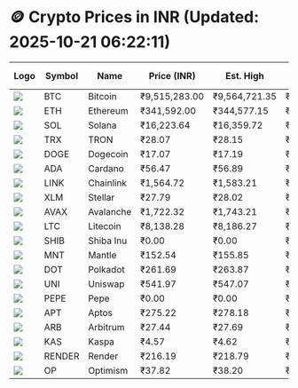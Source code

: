 # 🪙 Crypto Prices in INR (Updated: 2025-10-21 06:22:11)

| Logo | Symbol | Name       | Price (INR) | Est. High | Est. Low | Gross Profit | Fees | Net Profit | ROI % |
|------|--------|------------|-------------|-----------|----------|---------------|------|-------------|--------|
| ![](https://coin-images.coingecko.com/coins/images/1/large/bitcoin.png?1696501400) | BTC    | Bitcoin    | ₹9,515,283.00 | ₹9,564,721.35 | ₹9,465,844.65 | ₹1,044.56 | ₹200.00 | ₹844.56 | 0.84% |
| ![](https://coin-images.coingecko.com/coins/images/279/large/ethereum.png?1696501628) | ETH    | Ethereum   | ₹341,592.00 | ₹344,577.15 | ₹338,606.85 | ₹1,763.20 | ₹200.00 | ₹1,563.20 | 1.56% |
| ![](https://coin-images.coingecko.com/coins/images/4128/large/solana.png?1718769756) | SOL    | Solana     | ₹16,223.64 | ₹16,359.72 | ₹16,087.56 | ₹1,691.70 | ₹200.00 | ₹1,491.70 | 1.49% |
| ![](https://coin-images.coingecko.com/coins/images/1094/large/tron-logo.png?1696502193) | TRX    | TRON       | ₹28.07 | ₹28.15 | ₹27.99 | ₹578.80 | ₹200.00 | ₹378.80 | 0.38% |
| ![](https://coin-images.coingecko.com/coins/images/5/large/dogecoin.png?1696501409) | DOGE   | Dogecoin   | ₹17.07 | ₹17.19 | ₹16.95 | ₹1,380.29 | ₹200.00 | ₹1,180.29 | 1.18% |
| ![](https://coin-images.coingecko.com/coins/images/975/large/cardano.png?1696502090) | ADA    | Cardano    | ₹56.47 | ₹56.89 | ₹56.05 | ₹1,509.45 | ₹200.00 | ₹1,309.45 | 1.31% |
| ![](https://coin-images.coingecko.com/coins/images/877/large/Chainlink_Logo_500.png?1760023405) | LINK   | Chainlink  | ₹1,564.72 | ₹1,583.21 | ₹1,546.23 | ₹2,391.30 | ₹200.00 | ₹2,191.30 | 2.19% |
| ![](https://coin-images.coingecko.com/coins/images/100/large/fmpFRHHQ_400x400.jpg?1735231350) | XLM    | Stellar    | ₹27.79 | ₹28.02 | ₹27.56 | ₹1,632.50 | ₹200.00 | ₹1,432.50 | 1.43% |
| ![](https://coin-images.coingecko.com/coins/images/12559/large/Avalanche_Circle_RedWhite_Trans.png?1696512369) | AVAX   | Avalanche  | ₹1,722.32 | ₹1,743.21 | ₹1,701.43 | ₹2,455.82 | ₹200.00 | ₹2,255.82 | 2.26% |
| ![](https://coin-images.coingecko.com/coins/images/2/large/litecoin.png?1696501400) | LTC    | Litecoin   | ₹8,138.28 | ₹8,186.27 | ₹8,090.29 | ₹1,186.46 | ₹200.00 | ₹986.46 | 0.99% |
| ![](https://coin-images.coingecko.com/coins/images/11939/large/shiba.png?1696511800) | SHIB   | Shiba Inu  | ₹0.00 | ₹0.00 | ₹0.00 | ₹1,300.52 | ₹200.00 | ₹1,100.52 | 1.10% |
| ![](https://coin-images.coingecko.com/coins/images/30980/large/Mantle-Logo-mark.png?1739213200) | MNT    | Mantle     | ₹152.54 | ₹155.85 | ₹149.23 | ₹4,432.68 | ₹200.00 | ₹4,232.68 | 4.23% |
| ![](https://coin-images.coingecko.com/coins/images/12171/large/polkadot.png?1696512008) | DOT    | Polkadot   | ₹261.69 | ₹263.87 | ₹259.51 | ₹1,680.87 | ₹200.00 | ₹1,480.87 | 1.48% |
| ![](https://coin-images.coingecko.com/coins/images/12504/large/uniswap-logo.png?1720676669) | UNI    | Uniswap    | ₹541.97 | ₹547.07 | ₹536.87 | ₹1,901.03 | ₹200.00 | ₹1,701.03 | 1.70% |
| ![](https://coin-images.coingecko.com/coins/images/29850/large/pepe-token.jpeg?1696528776) | PEPE   | Pepe       | ₹0.00 | ₹0.00 | ₹0.00 | ₹1,943.49 | ₹200.00 | ₹1,743.49 | 1.74% |
| ![](https://coin-images.coingecko.com/coins/images/26455/large/aptos_round.png?1696525528) | APT    | Aptos      | ₹275.22 | ₹278.18 | ₹272.26 | ₹2,172.91 | ₹200.00 | ₹1,972.91 | 1.97% |
| ![](https://coin-images.coingecko.com/coins/images/16547/large/arb.jpg?1721358242) | ARB    | Arbitrum   | ₹27.44 | ₹27.69 | ₹27.19 | ₹1,820.35 | ₹200.00 | ₹1,620.35 | 1.62% |
| ![](https://coin-images.coingecko.com/coins/images/25751/large/kaspa-icon-exchanges.png?1696524837) | KAS    | Kaspa      | ₹4.57 | ₹4.62 | ₹4.52 | ₹2,190.02 | ₹200.00 | ₹1,990.02 | 1.99% |
| ![](https://coin-images.coingecko.com/coins/images/11636/large/rndr.png?1696511529) | RENDER | Render     | ₹216.19 | ₹218.79 | ₹213.59 | ₹2,434.10 | ₹200.00 | ₹2,234.10 | 2.23% |
| ![](https://coin-images.coingecko.com/coins/images/25244/large/Optimism.png?1696524385) | OP     | Optimism   | ₹37.82 | ₹38.20 | ₹37.44 | ₹2,051.50 | ₹200.00 | ₹1,851.50 | 1.85% |

